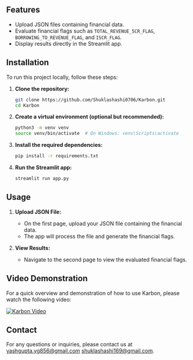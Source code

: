 
## Features

- Upload JSON files containing financial data.
- Evaluate financial flags such as `TOTAL_REVENUE_5CR_FLAG`, `BORROWING_TO_REVENUE_FLAG`, and `ISCR_FLAG`.
- Display results directly in the Streamlit app.

## Installation

To run this project locally, follow these steps:

1. **Clone the repository:**

    ```bash
    git clone https://github.com/Shuklashashi0706/Karbon.git
    cd Karbon
    ```

2. **Create a virtual environment (optional but recommended):**

    ```bash
    python3 -m venv venv
    source venv/bin/activate  # On Windows: venv\Scripts\activate
    ```

3. **Install the required dependencies:**

    ```bash
    pip install -r requirements.txt
    ```

4. **Run the Streamlit app:**

    ```bash
    streamlit run app.py
    ```

## Usage

1. **Upload JSON File:**
   - On the first page, upload your JSON file containing the financial data.
   - The app will process the file and generate the financial flags.

2. **View Results:**
   - Navigate to the second page to view the evaluated financial flags.

## Video Demonstration

For a quick overview and demonstration of how to use Karbon, please watch the following video:

[![Karbon Video](https://img.youtube.com/vi/YourVideoID/maxresdefault.jpg)](https://www.youtube.com/watch?v=YourVideoID)


## Contact

For any questions or inquiries, please contact us at [yashgupta.yg856@gmail.com](mailto:yashgupta.yg856@gmail.com) [shuklashashi169@gmail.com](mailto:shuklashashi169@gmail.com).
